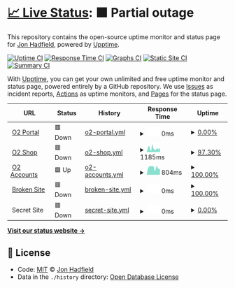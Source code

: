 # [📈 Live Status](https://demo.upptime.js.org): <!--live status--> **🟧 Partial outage**

This repository contains the open-source uptime monitor and status page for [Jon Hadfield](https://demo.upptime.js.org), powered by [Upptime](https://github.com/upptime/upptime).

[![Uptime CI](https://github.com/koj-co/upptime/workflows/Uptime%20CI/badge.svg)](https://github.com/koj-co/upptime/actions?query=workflow%3A%22Uptime+CI%22)
[![Response Time CI](https://github.com/koj-co/upptime/workflows/Response%20Time%20CI/badge.svg)](https://github.com/koj-co/upptime/actions?query=workflow%3A%22Response+Time+CI%22)
[![Graphs CI](https://github.com/koj-co/upptime/workflows/Graphs%20CI/badge.svg)](https://github.com/koj-co/upptime/actions?query=workflow%3A%22Graphs+CI%22)
[![Static Site CI](https://github.com/koj-co/upptime/workflows/Static%20Site%20CI/badge.svg)](https://github.com/koj-co/upptime/actions?query=workflow%3A%22Static+Site+CI%22)
[![Summary CI](https://github.com/koj-co/upptime/workflows/Summary%20CI/badge.svg)](https://github.com/koj-co/upptime/actions?query=workflow%3A%22Summary+CI%22)

With [Upptime](https://upptime.js.org), you can get your own unlimited and free uptime monitor and status page, powered entirely by a GitHub repository. We use [Issues](https://github.com/jonhadfield/monitor/issues) as incident reports, [Actions](https://github.com/jonhadfield/monitor/actions) as uptime monitors, and [Pages](https://demo.upptime.js.org) for the status page.

<!--start: status pages-->
<!-- This summary is generated by Upptime (https://github.com/upptime/upptime) -->
<!-- Do not edit this manually, your changes will be overwritten -->
<!-- prettier-ignore -->
| URL | Status | History | Response Time | Uptime |
| --- | ------ | ------- | ------------- | ------ |
| <img alt="" src="https://favicons.githubusercontent.com/www.o2.com" height="13"> [O2 Portal](https://www.o2.com) | 🟥 Down | [o2-portal.yml](https://github.com/jonhadfield/monitor/commits/HEAD/history/o2-portal.yml) | <details><summary><img alt="Response time graph" src="./graphs/o2-portal/response-time-week.png" height="20"> 0ms</summary><br><a href="https://jonhadfield.github.io/monitor/history/o2-portal"><img alt="Response time 0" src="https://img.shields.io/endpoint?url=https%3A%2F%2Fraw.githubusercontent.com%2Fjonhadfield%2Fmonitor%2FHEAD%2Fapi%2Fo2-portal%2Fresponse-time.json"></a><br><a href="https://jonhadfield.github.io/monitor/history/o2-portal"><img alt="24-hour response time 0" src="https://img.shields.io/endpoint?url=https%3A%2F%2Fraw.githubusercontent.com%2Fjonhadfield%2Fmonitor%2FHEAD%2Fapi%2Fo2-portal%2Fresponse-time-day.json"></a><br><a href="https://jonhadfield.github.io/monitor/history/o2-portal"><img alt="7-day response time 0" src="https://img.shields.io/endpoint?url=https%3A%2F%2Fraw.githubusercontent.com%2Fjonhadfield%2Fmonitor%2FHEAD%2Fapi%2Fo2-portal%2Fresponse-time-week.json"></a><br><a href="https://jonhadfield.github.io/monitor/history/o2-portal"><img alt="30-day response time 0" src="https://img.shields.io/endpoint?url=https%3A%2F%2Fraw.githubusercontent.com%2Fjonhadfield%2Fmonitor%2FHEAD%2Fapi%2Fo2-portal%2Fresponse-time-month.json"></a><br><a href="https://jonhadfield.github.io/monitor/history/o2-portal"><img alt="1-year response time 0" src="https://img.shields.io/endpoint?url=https%3A%2F%2Fraw.githubusercontent.com%2Fjonhadfield%2Fmonitor%2FHEAD%2Fapi%2Fo2-portal%2Fresponse-time-year.json"></a></details> | <details><summary><a href="https://jonhadfield.github.io/monitor/history/o2-portal">0.00%</a></summary><a href="https://jonhadfield.github.io/monitor/history/o2-portal"><img alt="All-time uptime 0.00%" src="https://img.shields.io/endpoint?url=https%3A%2F%2Fraw.githubusercontent.com%2Fjonhadfield%2Fmonitor%2FHEAD%2Fapi%2Fo2-portal%2Fuptime.json"></a><br><a href="https://jonhadfield.github.io/monitor/history/o2-portal"><img alt="24-hour uptime 0.00%" src="https://img.shields.io/endpoint?url=https%3A%2F%2Fraw.githubusercontent.com%2Fjonhadfield%2Fmonitor%2FHEAD%2Fapi%2Fo2-portal%2Fuptime-day.json"></a><br><a href="https://jonhadfield.github.io/monitor/history/o2-portal"><img alt="7-day uptime 0.00%" src="https://img.shields.io/endpoint?url=https%3A%2F%2Fraw.githubusercontent.com%2Fjonhadfield%2Fmonitor%2FHEAD%2Fapi%2Fo2-portal%2Fuptime-week.json"></a><br><a href="https://jonhadfield.github.io/monitor/history/o2-portal"><img alt="30-day uptime 0.00%" src="https://img.shields.io/endpoint?url=https%3A%2F%2Fraw.githubusercontent.com%2Fjonhadfield%2Fmonitor%2FHEAD%2Fapi%2Fo2-portal%2Fuptime-month.json"></a><br><a href="https://jonhadfield.github.io/monitor/history/o2-portal"><img alt="1-year uptime 0.00%" src="https://img.shields.io/endpoint?url=https%3A%2F%2Fraw.githubusercontent.com%2Fjonhadfield%2Fmonitor%2FHEAD%2Fapi%2Fo2-portal%2Fuptime-year.json"></a></details>
| <img alt="" src="https://favicons.githubusercontent.com/www.o2.co.uk" height="13"> [O2 Shop](https://www.o2.co.uk/shop/brand/apple) | 🟥 Down | [o2-shop.yml](https://github.com/jonhadfield/monitor/commits/HEAD/history/o2-shop.yml) | <details><summary><img alt="Response time graph" src="./graphs/o2-shop/response-time-week.png" height="20"> 1185ms</summary><br><a href="https://jonhadfield.github.io/monitor/history/o2-shop"><img alt="Response time 1116" src="https://img.shields.io/endpoint?url=https%3A%2F%2Fraw.githubusercontent.com%2Fjonhadfield%2Fmonitor%2FHEAD%2Fapi%2Fo2-shop%2Fresponse-time.json"></a><br><a href="https://jonhadfield.github.io/monitor/history/o2-shop"><img alt="24-hour response time 1166" src="https://img.shields.io/endpoint?url=https%3A%2F%2Fraw.githubusercontent.com%2Fjonhadfield%2Fmonitor%2FHEAD%2Fapi%2Fo2-shop%2Fresponse-time-day.json"></a><br><a href="https://jonhadfield.github.io/monitor/history/o2-shop"><img alt="7-day response time 1185" src="https://img.shields.io/endpoint?url=https%3A%2F%2Fraw.githubusercontent.com%2Fjonhadfield%2Fmonitor%2FHEAD%2Fapi%2Fo2-shop%2Fresponse-time-week.json"></a><br><a href="https://jonhadfield.github.io/monitor/history/o2-shop"><img alt="30-day response time 1092" src="https://img.shields.io/endpoint?url=https%3A%2F%2Fraw.githubusercontent.com%2Fjonhadfield%2Fmonitor%2FHEAD%2Fapi%2Fo2-shop%2Fresponse-time-month.json"></a><br><a href="https://jonhadfield.github.io/monitor/history/o2-shop"><img alt="1-year response time 1116" src="https://img.shields.io/endpoint?url=https%3A%2F%2Fraw.githubusercontent.com%2Fjonhadfield%2Fmonitor%2FHEAD%2Fapi%2Fo2-shop%2Fresponse-time-year.json"></a></details> | <details><summary><a href="https://jonhadfield.github.io/monitor/history/o2-shop">97.30%</a></summary><a href="https://jonhadfield.github.io/monitor/history/o2-shop"><img alt="All-time uptime 97.81%" src="https://img.shields.io/endpoint?url=https%3A%2F%2Fraw.githubusercontent.com%2Fjonhadfield%2Fmonitor%2FHEAD%2Fapi%2Fo2-shop%2Fuptime.json"></a><br><a href="https://jonhadfield.github.io/monitor/history/o2-shop"><img alt="24-hour uptime 99.99%" src="https://img.shields.io/endpoint?url=https%3A%2F%2Fraw.githubusercontent.com%2Fjonhadfield%2Fmonitor%2FHEAD%2Fapi%2Fo2-shop%2Fuptime-day.json"></a><br><a href="https://jonhadfield.github.io/monitor/history/o2-shop"><img alt="7-day uptime 97.30%" src="https://img.shields.io/endpoint?url=https%3A%2F%2Fraw.githubusercontent.com%2Fjonhadfield%2Fmonitor%2FHEAD%2Fapi%2Fo2-shop%2Fuptime-week.json"></a><br><a href="https://jonhadfield.github.io/monitor/history/o2-shop"><img alt="30-day uptime 96.14%" src="https://img.shields.io/endpoint?url=https%3A%2F%2Fraw.githubusercontent.com%2Fjonhadfield%2Fmonitor%2FHEAD%2Fapi%2Fo2-shop%2Fuptime-month.json"></a><br><a href="https://jonhadfield.github.io/monitor/history/o2-shop"><img alt="1-year uptime 97.81%" src="https://img.shields.io/endpoint?url=https%3A%2F%2Fraw.githubusercontent.com%2Fjonhadfield%2Fmonitor%2FHEAD%2Fapi%2Fo2-shop%2Fuptime-year.json"></a></details>
| <img alt="" src="https://favicons.githubusercontent.com/accounts.o2.co.uk" height="13"> [O2 Accounts](https://accounts.o2.co.uk/signin) | 🟩 Up | [o2-accounts.yml](https://github.com/jonhadfield/monitor/commits/HEAD/history/o2-accounts.yml) | <details><summary><img alt="Response time graph" src="./graphs/o2-accounts/response-time-week.png" height="20"> 804ms</summary><br><a href="https://jonhadfield.github.io/monitor/history/o2-accounts"><img alt="Response time 682" src="https://img.shields.io/endpoint?url=https%3A%2F%2Fraw.githubusercontent.com%2Fjonhadfield%2Fmonitor%2FHEAD%2Fapi%2Fo2-accounts%2Fresponse-time.json"></a><br><a href="https://jonhadfield.github.io/monitor/history/o2-accounts"><img alt="24-hour response time 729" src="https://img.shields.io/endpoint?url=https%3A%2F%2Fraw.githubusercontent.com%2Fjonhadfield%2Fmonitor%2FHEAD%2Fapi%2Fo2-accounts%2Fresponse-time-day.json"></a><br><a href="https://jonhadfield.github.io/monitor/history/o2-accounts"><img alt="7-day response time 804" src="https://img.shields.io/endpoint?url=https%3A%2F%2Fraw.githubusercontent.com%2Fjonhadfield%2Fmonitor%2FHEAD%2Fapi%2Fo2-accounts%2Fresponse-time-week.json"></a><br><a href="https://jonhadfield.github.io/monitor/history/o2-accounts"><img alt="30-day response time 691" src="https://img.shields.io/endpoint?url=https%3A%2F%2Fraw.githubusercontent.com%2Fjonhadfield%2Fmonitor%2FHEAD%2Fapi%2Fo2-accounts%2Fresponse-time-month.json"></a><br><a href="https://jonhadfield.github.io/monitor/history/o2-accounts"><img alt="1-year response time 682" src="https://img.shields.io/endpoint?url=https%3A%2F%2Fraw.githubusercontent.com%2Fjonhadfield%2Fmonitor%2FHEAD%2Fapi%2Fo2-accounts%2Fresponse-time-year.json"></a></details> | <details><summary><a href="https://jonhadfield.github.io/monitor/history/o2-accounts">100.00%</a></summary><a href="https://jonhadfield.github.io/monitor/history/o2-accounts"><img alt="All-time uptime 99.64%" src="https://img.shields.io/endpoint?url=https%3A%2F%2Fraw.githubusercontent.com%2Fjonhadfield%2Fmonitor%2FHEAD%2Fapi%2Fo2-accounts%2Fuptime.json"></a><br><a href="https://jonhadfield.github.io/monitor/history/o2-accounts"><img alt="24-hour uptime 100.00%" src="https://img.shields.io/endpoint?url=https%3A%2F%2Fraw.githubusercontent.com%2Fjonhadfield%2Fmonitor%2FHEAD%2Fapi%2Fo2-accounts%2Fuptime-day.json"></a><br><a href="https://jonhadfield.github.io/monitor/history/o2-accounts"><img alt="7-day uptime 100.00%" src="https://img.shields.io/endpoint?url=https%3A%2F%2Fraw.githubusercontent.com%2Fjonhadfield%2Fmonitor%2FHEAD%2Fapi%2Fo2-accounts%2Fuptime-week.json"></a><br><a href="https://jonhadfield.github.io/monitor/history/o2-accounts"><img alt="30-day uptime 99.13%" src="https://img.shields.io/endpoint?url=https%3A%2F%2Fraw.githubusercontent.com%2Fjonhadfield%2Fmonitor%2FHEAD%2Fapi%2Fo2-accounts%2Fuptime-month.json"></a><br><a href="https://jonhadfield.github.io/monitor/history/o2-accounts"><img alt="1-year uptime 99.64%" src="https://img.shields.io/endpoint?url=https%3A%2F%2Fraw.githubusercontent.com%2Fjonhadfield%2Fmonitor%2FHEAD%2Fapi%2Fo2-accounts%2Fuptime-year.json"></a></details>
| <img alt="" src="https://favicons.githubusercontent.com/thissitedoesnotexist.com" height="13"> [Broken Site](https://thissitedoesnotexist.com) | 🟥 Down | [broken-site.yml](https://github.com/jonhadfield/monitor/commits/HEAD/history/broken-site.yml) | <details><summary><img alt="Response time graph" src="./graphs/broken-site/response-time-week.png" height="20"> 0ms</summary><br><a href="https://jonhadfield.github.io/monitor/history/broken-site"><img alt="Response time 0" src="https://img.shields.io/endpoint?url=https%3A%2F%2Fraw.githubusercontent.com%2Fjonhadfield%2Fmonitor%2FHEAD%2Fapi%2Fbroken-site%2Fresponse-time.json"></a><br><a href="https://jonhadfield.github.io/monitor/history/broken-site"><img alt="24-hour response time 0" src="https://img.shields.io/endpoint?url=https%3A%2F%2Fraw.githubusercontent.com%2Fjonhadfield%2Fmonitor%2FHEAD%2Fapi%2Fbroken-site%2Fresponse-time-day.json"></a><br><a href="https://jonhadfield.github.io/monitor/history/broken-site"><img alt="7-day response time 0" src="https://img.shields.io/endpoint?url=https%3A%2F%2Fraw.githubusercontent.com%2Fjonhadfield%2Fmonitor%2FHEAD%2Fapi%2Fbroken-site%2Fresponse-time-week.json"></a><br><a href="https://jonhadfield.github.io/monitor/history/broken-site"><img alt="30-day response time 0" src="https://img.shields.io/endpoint?url=https%3A%2F%2Fraw.githubusercontent.com%2Fjonhadfield%2Fmonitor%2FHEAD%2Fapi%2Fbroken-site%2Fresponse-time-month.json"></a><br><a href="https://jonhadfield.github.io/monitor/history/broken-site"><img alt="1-year response time 0" src="https://img.shields.io/endpoint?url=https%3A%2F%2Fraw.githubusercontent.com%2Fjonhadfield%2Fmonitor%2FHEAD%2Fapi%2Fbroken-site%2Fresponse-time-year.json"></a></details> | <details><summary><a href="https://jonhadfield.github.io/monitor/history/broken-site">100.00%</a></summary><a href="https://jonhadfield.github.io/monitor/history/broken-site"><img alt="All-time uptime 100.00%" src="https://img.shields.io/endpoint?url=https%3A%2F%2Fraw.githubusercontent.com%2Fjonhadfield%2Fmonitor%2FHEAD%2Fapi%2Fbroken-site%2Fuptime.json"></a><br><a href="https://jonhadfield.github.io/monitor/history/broken-site"><img alt="24-hour uptime 100.00%" src="https://img.shields.io/endpoint?url=https%3A%2F%2Fraw.githubusercontent.com%2Fjonhadfield%2Fmonitor%2FHEAD%2Fapi%2Fbroken-site%2Fuptime-day.json"></a><br><a href="https://jonhadfield.github.io/monitor/history/broken-site"><img alt="7-day uptime 100.00%" src="https://img.shields.io/endpoint?url=https%3A%2F%2Fraw.githubusercontent.com%2Fjonhadfield%2Fmonitor%2FHEAD%2Fapi%2Fbroken-site%2Fuptime-week.json"></a><br><a href="https://jonhadfield.github.io/monitor/history/broken-site"><img alt="30-day uptime 100.00%" src="https://img.shields.io/endpoint?url=https%3A%2F%2Fraw.githubusercontent.com%2Fjonhadfield%2Fmonitor%2FHEAD%2Fapi%2Fbroken-site%2Fuptime-month.json"></a><br><a href="https://jonhadfield.github.io/monitor/history/broken-site"><img alt="1-year uptime 100.00%" src="https://img.shields.io/endpoint?url=https%3A%2F%2Fraw.githubusercontent.com%2Fjonhadfield%2Fmonitor%2FHEAD%2Fapi%2Fbroken-site%2Fuptime-year.json"></a></details>
| <img alt="" src="https://favicons.githubusercontent.com/null" height="13"> Secret Site | 🟥 Down | [secret-site.yml](https://github.com/jonhadfield/monitor/commits/HEAD/history/secret-site.yml) | <details><summary><img alt="Response time graph" src="./graphs/secret-site/response-time-week.png" height="20"> 0ms</summary><br><a href="https://jonhadfield.github.io/monitor/history/secret-site"><img alt="Response time 0" src="https://img.shields.io/endpoint?url=https%3A%2F%2Fraw.githubusercontent.com%2Fjonhadfield%2Fmonitor%2FHEAD%2Fapi%2Fsecret-site%2Fresponse-time.json"></a><br><a href="https://jonhadfield.github.io/monitor/history/secret-site"><img alt="24-hour response time 0" src="https://img.shields.io/endpoint?url=https%3A%2F%2Fraw.githubusercontent.com%2Fjonhadfield%2Fmonitor%2FHEAD%2Fapi%2Fsecret-site%2Fresponse-time-day.json"></a><br><a href="https://jonhadfield.github.io/monitor/history/secret-site"><img alt="7-day response time 0" src="https://img.shields.io/endpoint?url=https%3A%2F%2Fraw.githubusercontent.com%2Fjonhadfield%2Fmonitor%2FHEAD%2Fapi%2Fsecret-site%2Fresponse-time-week.json"></a><br><a href="https://jonhadfield.github.io/monitor/history/secret-site"><img alt="30-day response time 0" src="https://img.shields.io/endpoint?url=https%3A%2F%2Fraw.githubusercontent.com%2Fjonhadfield%2Fmonitor%2FHEAD%2Fapi%2Fsecret-site%2Fresponse-time-month.json"></a><br><a href="https://jonhadfield.github.io/monitor/history/secret-site"><img alt="1-year response time 0" src="https://img.shields.io/endpoint?url=https%3A%2F%2Fraw.githubusercontent.com%2Fjonhadfield%2Fmonitor%2FHEAD%2Fapi%2Fsecret-site%2Fresponse-time-year.json"></a></details> | <details><summary><a href="https://jonhadfield.github.io/monitor/history/secret-site">0.00%</a></summary><a href="https://jonhadfield.github.io/monitor/history/secret-site"><img alt="All-time uptime 59.39%" src="https://img.shields.io/endpoint?url=https%3A%2F%2Fraw.githubusercontent.com%2Fjonhadfield%2Fmonitor%2FHEAD%2Fapi%2Fsecret-site%2Fuptime.json"></a><br><a href="https://jonhadfield.github.io/monitor/history/secret-site"><img alt="24-hour uptime 0.00%" src="https://img.shields.io/endpoint?url=https%3A%2F%2Fraw.githubusercontent.com%2Fjonhadfield%2Fmonitor%2FHEAD%2Fapi%2Fsecret-site%2Fuptime-day.json"></a><br><a href="https://jonhadfield.github.io/monitor/history/secret-site"><img alt="7-day uptime 0.00%" src="https://img.shields.io/endpoint?url=https%3A%2F%2Fraw.githubusercontent.com%2Fjonhadfield%2Fmonitor%2FHEAD%2Fapi%2Fsecret-site%2Fuptime-week.json"></a><br><a href="https://jonhadfield.github.io/monitor/history/secret-site"><img alt="30-day uptime 0.00%" src="https://img.shields.io/endpoint?url=https%3A%2F%2Fraw.githubusercontent.com%2Fjonhadfield%2Fmonitor%2FHEAD%2Fapi%2Fsecret-site%2Fuptime-month.json"></a><br><a href="https://jonhadfield.github.io/monitor/history/secret-site"><img alt="1-year uptime 59.39%" src="https://img.shields.io/endpoint?url=https%3A%2F%2Fraw.githubusercontent.com%2Fjonhadfield%2Fmonitor%2FHEAD%2Fapi%2Fsecret-site%2Fuptime-year.json"></a></details>

<!--end: status pages-->

[**Visit our status website →**](https://demo.upptime.js.org)

## 📄 License

- Code: [MIT](./LICENSE) © [Jon Hadfield](https://demo.upptime.js.org)
- Data in the `./history` directory: [Open Database License](https://opendatacommons.org/licenses/odbl/1-0/)

